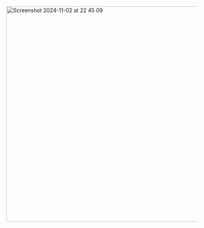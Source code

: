 <img width="565" alt="Screenshot 2024-11-02 at 22 45 09" src="https://github.com/user-attachments/assets/e58568b9-c5e9-465d-a628-845f803559f2">
